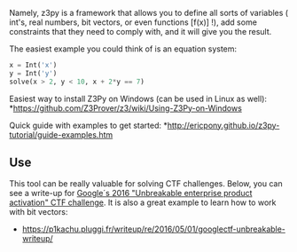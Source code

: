 Namely, z3py is a framework that allows you to define all sorts of variables ( int's, real numbers, bit vectors, or even functions [f(x)] !), add some constraints that they need to comply with, and it will give you the result.

The easiest example you could think of is an equation system:

```python
x = Int('x')
y = Int('y')
solve(x > 2, y < 10, x + 2*y == 7)
```

Easiest way to install Z3Py on Windows (can be used in Linux as well):
*https://github.com/Z3Prover/z3/wiki/Using-Z3Py-on-Windows

Quick guide with examples to get started:
*http://ericpony.github.io/z3py-tutorial/guide-examples.htm

## Use
This tool can be really valuable for solving CTF challenges. Below, you can see a write-up for [Google´s 2016 "Unbreakable enterprise product activation" CTF challenge](https://github.com/ctfs/write-ups-2016/tree/master/google-ctf-2016/reverse/unbreakable-enterprise-product-activation-150). It is also a great example to learn how to work with bit vectors:
* https://p1kachu.pluggi.fr/writeup/re/2016/05/01/googlectf-unbreakable-writeup/
